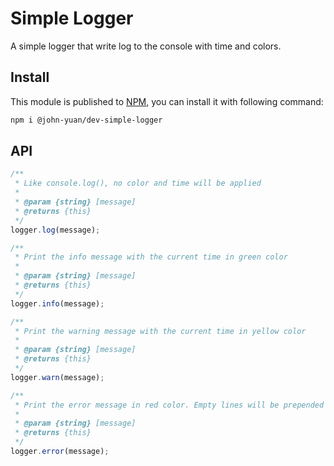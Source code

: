 # Simple Logger

A simple logger that write log to the console with time and colors.

## Install

This module is published to [NPM][NPM], you can install it with following command:

[NPM]: https://www.npmjs.com/package/@john-yuan/dev-simple-logger

```bash
npm i @john-yuan/dev-simple-logger
```

## API

```js
/**
 * Like console.log(), no color and time will be applied
 *
 * @param {string} [message]
 * @returns {this}
 */
logger.log(message);

/**
 * Print the info message with the current time in green color
 *
 * @param {string} [message]
 * @returns {this}
 */
logger.info(message);

/**
 * Print the warning message with the current time in yellow color
 *
 * @param {string} [message]
 * @returns {this}
 */
logger.warn(message);

/**
 * Print the error message in red color. Empty lines will be prepended and appended.
 *
 * @param {string} [message]
 * @returns {this}
 */
logger.error(message);
```

